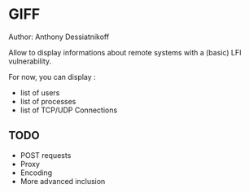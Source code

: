 # GIFF

Author: Anthony Dessiatnikoff

Allow to display informations about remote systems with a (basic) LFI vulnerability.

For now, you can display :
- list of users
- list of processes
- list of TCP/UDP Connections

## TODO

- POST requests
- Proxy
- Encoding
- More advanced inclusion
